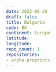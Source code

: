 ```yaml
---
date: 2022-06-20
draft: false
title: Bulgaria
code: BG
continent: Europe
latitude:
longitude:
repo_count: 1
repositories:
- arpha-preprints
---
```



